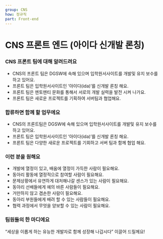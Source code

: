 ```yaml
---
group: CNS
how: 정규직
part: Front-end
---
```



# CNS 프론트 엔드 (아이다 신개발 론칭)

### CNS 프론트 팀에 대해 알려드려요

- CNS의 프론트 팀은 DGSW에 속해 있으며 입학원서사이트를 개발및 유지 보수를 하고 있어요.
- 프론트 팀은 입학원서사이트인 ‘아이다(ida)’를 신개발 론칭 해요.
- 프론트 팀은 멘토멘티 문화를 통해서 서로의 개발 실력을 발전 시켜 나가요.
- 프론트 팀은 새로운 프로젝트를 기획하여 서버팀과 협업해요.

### 합류하면 함께 할 업무에요

- CNS의 프론트팀은 DGSW에 속해 있으며 입학원서사이트를 개발및 유지 보수를 하고 있어요.
- 프론트 팀은 입학원서사이트인 ‘아이다(ida)’를 신개발 론칭 해요.
- 프론트 팀은 다양한 새로운 프로젝트를 기회하고 서버 팀과 함께 협업 해요.

### 이런 분을 원해요

- 개발에 열정이 있고, 배움에 열정이 가득한 사람이 필요해요.
- 동아리 활동에 열정적으로 참여할 사람이 필요해요.
- 문제상황에서 유연하게 대처해나갈 센스가 있는 사람이 필요해요.
- 동아리 선배들에게 예의 바른 사람들이 필요해요.
- 거만하지 않고 겸손한 사람이 필요해요.
- 동아리 부원들에게 배려 할 수 있는 사람들이 필요해요.
- 협력 과정에서 무엇을 양보할 수 있는 사람이 필요해요.

### 팀원들의 한 마디에요

“세상을 이롭게 하는 유능한 개발자로 함께 성장해 나갑시다” 이끌어 드릴께요!